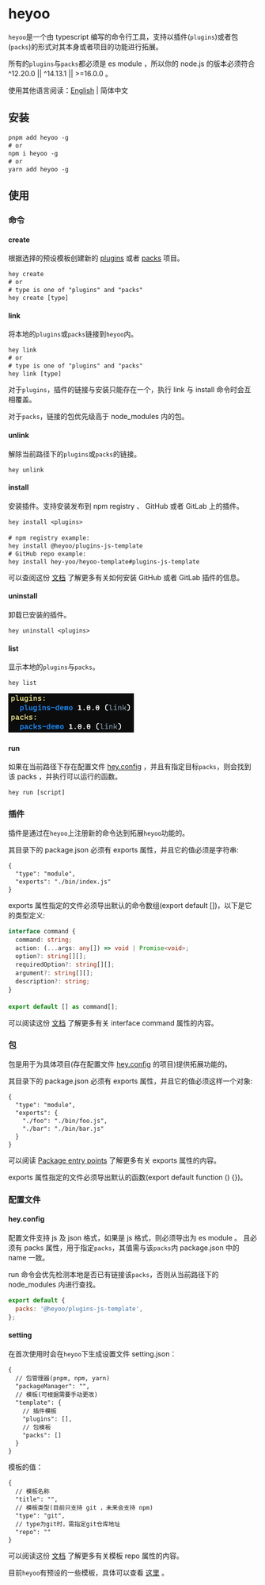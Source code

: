 # heyoo

`heyoo`是一个由 typescript 编写的命令行工具，支持以插件(`plugins`)或者包(`packs`)的形式对其本身或者项目的功能进行拓展。

所有的`plugins`与`packs`都必须是 es module ，所以你的 node.js 的版本必须符合 ^12.20.0 || ^14.13.1 || >=16.0.0 。

使用其他语言阅读：[English](./README.md) | 简体中文

## 安装

```shell
pnpm add heyoo -g
# or
npm i heyoo -g
# or
yarn add heyoo -g
```

## 使用

### 命令

#### create

根据选择的预设模板创建新的 [plugins](#插件) 或者 [packs](#包) 项目。

```shell
hey create
# or
# type is one of "plugins" and "packs"
hey create [type]
```

#### link

将本地的`plugins`或`packs`链接到`heyoo`内。

```shell
hey link
# or
# type is one of "plugins" and "packs"
hey link [type]
```

对于`plugins`，插件的链接与安装只能存在一个，执行 link 与 install 命令时会互相覆盖。

对于`packs`，链接的包优先级高于 node_modules 内的包。

#### unlink

解除当前路径下的`plugins`或`packs`的链接。

```shell
hey unlink
```

#### install

安装插件。支持安装发布到 npm registry 、 GitHub 或者 GitLab 上的插件。

```shell
hey install <plugins>

# npm registry example:
hey install @heyoo/plugins-js-template
# GitHub repo example:
hey install hey-yoo/heyoo-template#plugins-js-template
```

可以查阅这份 [文档](https://www.npmjs.com/package/download-git-repo) 了解更多有关如何安装 GitHub 或者 GitLab 插件的信息。

#### uninstall

卸载已安装的插件。

```shell
hey uninstall <plugins>
```

#### list

显示本地的`plugins`与`packs`。

```shell
hey list
```

![](https://raw.githubusercontent.com/HaolinHom/pic-go-bag/heyoo/heyoo-usage-list.png)

#### run

如果在当前路径下存在配置文件 [hey.config](#heyconfig) ，并且有指定目标`packs`，则会找到该 packs ，并执行可以运行的函数。

```shell
hey run [script]
```

### 插件

插件是通过在`heyoo`上注册新的命令达到拓展`heyoo`功能的。

其目录下的 package.json 必须有 exports 属性，并且它的值必须是字符串:

```json5
{
  "type": "module",
  "exports": "./bin/index.js"
}
```

exports 属性指定的文件必须导出默认的命令数组(export default [])，以下是它的类型定义:

```typescript
interface command {
  command: string;
  action: (...args: any[]) => void | Promise<void>;
  option?: string[][];
  requiredOption?: string[][];
  argument?: string[][];
  description?: string;
}

export default [] as command[];
```

可以阅读这份 [文档](https://github.com/tj/commander.js#readme) 了解更多有关 interface command 属性的内容。

### 包

包是用于为具体项目(存在配置文件 [hey.config](#heyconfig) 的项目)提供拓展功能的。

其目录下的 package.json 必须有 exports 属性，并且它的值必须这样一个对象:

```json5
{
  "type": "module",
  "exports": {
    "./foo": "./bin/foo.js",
    "./bar": "./bin/bar.js"
  }
}
```

可以阅读 [Package entry points](https://nodejs.org/api/packages.html#packages_package_entry_points) 了解更多有关 exports 属性的内容。

exports 属性指定的文件必须导出默认的函数(export default function () {})。


### 配置文件

#### hey.config

配置文件支持 js 及 json 格式，如果是 js 格式，则必须导出为 es module 。
且必须有 packs 属性，用于指定`packs`，其值需与该`packs`内 package.json 中的 name 一致。

run 命令会优先检测本地是否已有链接该`packs`，否则从当前路径下的 node_modules 内进行查找。

```javascript
export default {
  packs: '@heyoo/plugins-js-template',
};
```

#### setting

在首次使用时会在`heyoo`下生成设置文件 setting.json：

```json5
{
  // 包管理器(pnpm, npm, yarn)
  "packageManager": "",
  // 模板(可根据需要手动更改)
  "template": {
    // 插件模板
    "plugins": [],
    // 包模板
    "packs": []
  }
}
```

模板的值：

```json5
{
  // 模板名称
  "title": "",
  // 模板类型(目前只支持 git ，未来会支持 npm)
  "type": "git",
  // type为git时，需指定git仓库地址
  "repo": ""
}
```

可以阅读这份 [文档](https://www.npmjs.com/package/download-git-repo) 了解更多有关模板 repo 属性的内容。

目前`heyoo`有预设的一些模板，具体可以查看 [这里](https://github.com/hey-yoo/heyoo-template#readme) 。
